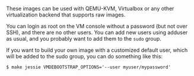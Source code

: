 These images can be used with QEMU-KVM, Virtualbox or any other virtualization
backend that supports raw images.

You can login as root on the VM console without a password (but not over SSH),
and there are no other users. You can add new users using adduser as usual, and
you probably want to add them to the `sudo` group.

If you want to build your own image with a customized default user, which will
be added to the sudo group, you can do something like this:

```
$ make jessie VMDEBOOTSTRAP_OPTIONS='--user myuser/mypassword'
```
